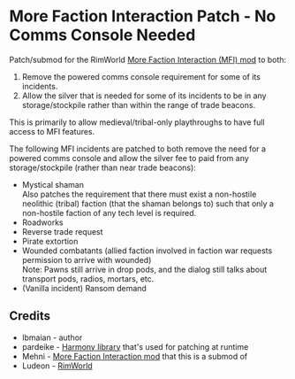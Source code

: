 # More Faction Interaction Patch - No Comms Console Needed
Patch/submod for the RimWorld [More Faction Interaction (MFI) mod](https://github.com/Mehni/MoreFactionInteraction) to both:
1. Remove the powered comms console requirement for some of its incidents.
2. Allow the silver that is needed for some of its incidents to be in any storage/stockpile rather than within the range of trade beacons.

This is primarily to allow medieval/tribal-only playthroughs to have full access to MFI features.

The following MFI incidents are patched to both remove the need for a powered comms console and allow the silver fee to paid from any storage/stockpile (rather than near trade beacons):
* Mystical shaman  
  Also patches the requirement that there must exist a non-hostile neolithic (tribal) faction (that the shaman belongs to) such that only a non-hostile faction of any tech level is required.
* Roadworks
* Reverse trade request
* Pirate extortion
* Wounded combatants (allied faction involved in faction war requests permission to arrive with wounded)  
  Note: Pawns still arrive in drop pods, and the dialog still talks about transport pods, radios, mortars, etc.
* (Vanilla incident) Ransom demand

## Credits
* lbmaian - author
* pardeike - [Harmony library](https://github.com/pardeike/Harmony) that's used for patching at runtime
* Mehni - [More Faction Interaction mod](https://github.com/Mehni/MoreFactionInteraction) that this is a submod of
* Ludeon - [RimWorld](https://rimworldgame.com/)

